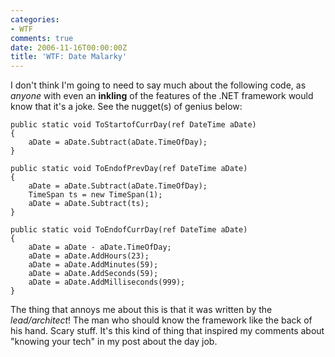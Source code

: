 ```yaml
---
categories:
- WTF
comments: true
date: 2006-11-16T00:00:00Z
title: 'WTF: Date Malarky'
---
```


I don't think I'm going to need to say much about the following code, as <em>anyone</em> with even an <strong>inkling</strong> of the features of the .NET framework would know that it's a joke. See the nugget(s) of genius below:

```
public static void ToStartofCurrDay(ref DateTime aDate)
{
	aDate = aDate.Subtract(aDate.TimeOfDay);
}

public static void ToEndofPrevDay(ref DateTime aDate)
{
	aDate = aDate.Subtract(aDate.TimeOfDay);
	TimeSpan ts = new TimeSpan(1);
	aDate = aDate.Subtract(ts);
}

public static void ToEndofCurrDay(ref DateTime aDate)
{
	aDate = aDate - aDate.TimeOfDay;
	aDate = aDate.AddHours(23);
	aDate = aDate.AddMinutes(59);
	aDate = aDate.AddSeconds(59);
	aDate = aDate.AddMilliseconds(999);
}
```

The thing that annoys me about this is that it was written by the <em>lead/architect</em>! The man who should know the framework like the back of his hand. Scary stuff. It's this kind of thing that inspired my comments about "knowing your tech" in my post about the day job.
